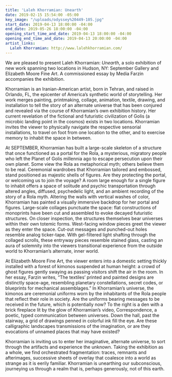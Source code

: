 ```yaml
---
title: 'Laleh Khorramian: Unearth'
date: 2019-02-15 15:54:00 -05:00
key_image: "/uploads/odyssey%20449-105.jpg"
start_date: 2019-04-13 18:00:00 -04:00
end_date: 2019-05-26 18:00:00 -04:00
opening_start_time_and_date: 2019-04-13 18:00:00 -04:00
opening_end_time_and_date: 2019-04-13 20:00:00 -04:00
artist_links:
  Laleh Khorramian: http://www.lalehkhorramian.com/
---
```


We are pleased to present Laleh Khorramian: *Unearth*, a solo exhibition of new work spanning two locations in Hudson, NY: September Gallery and Elizabeth Moore Fine Art. A commissioned essay by Media Farzin accompanies the exhibition. 

Khorramian is an Iranian-American artist, born in Tehran, and raised in Orlando, FL, the epicenter of America’s synthetic world of storytelling. Her work merges painting, printmaking, collage, animation, textile, drawing, and installation to tell the story of an alternate universe that has been conjured and revealed via the course of Khorramian’s own exhibition history. Her current revelation of the fictional and futuristic civilization of Golis (a microbic landing point in the cosmos) exists in two locations. Khorramian invites the viewer to physically navigate the respective sensorial installations, to travel on foot from one location to the other, and to exercise memory to inhabit the space in between. 

At SEPTEMBER, Khorramian has built a large-scale skeleton of a structure that once functioned as a portal for the Rola, a mysterious, migratory people who left the Planet of Golis millennia ago to escape persecution upon their own planet. Some view the Rola as metaphorical myth; others believe them to be real. Ceremonial wardrobes that Khorramian tailored and embossed, stand positioned as majestic shells of figures. Are they protecting the portal, or welcoming us to join the voyage? A room large enough for a single figure to inhabit offers a space of solitude and psychic transportation through altered angles, diffused, psychedelic light, and an ambient recording of the story of a Rola myth. Altering the walls with vertical washes of color, Khorramian has painted a visually immersive backdrop for her portal and figures. Large-scale collages punctuate the space: flat constructions of monoprints have been cut and assembled to evoke decayed futuristic structures. On closer inspection, the structures themselves bear universes within their own totemic forms. West-facing window pieces greet the viewer as they enter the space. Cut-out messages and punched-out holes resemble analog ticker-tape. With gel-filtered light shafting through the collaged scrolls, these entryway pieces resemble stained glass, casting an aura of solemnity into the viewers transitional experience from the outside world to Khorramian’s alternate, inner world. 

At Elizabeth Moore Fine Art, the viewer enters into a domestic setting thickly installed with a forest of kimonos suspended at human height: a crowd of ghost figures gently swaying as passing visitors shift the air in the room. In her essay, Farzin writes, “The textiles’ printed and painted designs are distinctly space-age, resembling planetary constellations, secret codes, or blueprints for mechanical assemblages.” In Khorramian’s universe, the kimonos are ceremonial uniforms worn by the inhabitants of the Rola people that reflect their role in society. Are the uniforms bearing messages to be received in the future, which is potentially now? To the right is a den with a brick fireplace lit by the glow of Khorramian’s video, Correspondence, a poetic, typed communication between universes. Down the hall, past the stairway, a grid of drawings penned in colorful ink fill the eye. Are these calligraphic landscapes transmissions of the imagination, or are they evocations of unnamed places that may have existed?

Khorramian is inviting us to enter her imaginative, alternate universe, to sort through the artifacts and experience the unknown. Taking the exhibition as a whole, we find orchestrated fragmentation: traces, remnants and afterimages, successive sheets of overlay that coalesce into a world as strange as it is eerily familiar. Khorramian is unearthing our subconscious, journeying us through a realm that is, perhaps generously, not of this earth. 